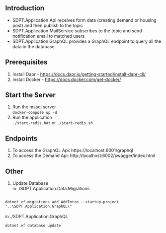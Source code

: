 Introduction
---

- SDPT.Application.Api receives form data (creating demand or housing post) and then publish to the topic
- SDPT.Application.MailService subscribes to the topic and send notification email to matched users
- SDPT.Application.GraphQL provides a GraphQL endpoint to query all the data in the database


Prerequisites
---
1. Install Dapr - https://docs.dapr.io/getting-started/install-dapr-cli/
2. Install Docker - https://docs.docker.com/get-docker/

Start the Server
---

1. Run the mssql server<br>
<code>docker-compose up -d</code>
2. Run the application<br>
<code>./start-redis.bat</code> or <code>./start-redis.sh</code>

Endpoints
---

1. To access the GraphQL Api: https://localhost:6001/graphql
2. To access the Demand Api: http://localhost:6002/swagger/index.html

Other
---

1. Update Database<br>
in ./SDPT.Application.Data.Migrations<br>
<code>
dotnet ef migrations add AddIntro --startup-project "..\SDPT.Application.GraphQL\"
</code><br>
in ./SDPT.Application.GraphQL<br>
<code>
dotnet ef database update
</code>
